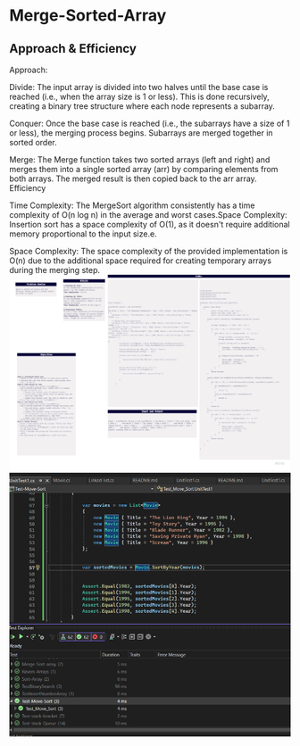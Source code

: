 # Merge-Sorted-Array

## Approach & Efficiency
Approach:

Divide: The input array is divided into two halves until the base case is reached (i.e., when the array size is 1 or less).
This is done recursively, creating a binary tree structure where each node represents a subarray.

Conquer: Once the base case is reached (i.e., the subarrays have a size of 1 or less), the merging process begins. Subarrays are merged together in sorted order.

Merge: The Merge function takes two sorted arrays (left and right) and merges them into a single sorted array (arr) by comparing elements from both arrays. The merged result is then copied back to the arr array.
Efficiency

Time Complexity: The MergeSort algorithm consistently has a time complexity of O(n log n) in the average and worst cases.Space Complexity: Insertion sort has a space complexity of O(1), as it doesn't require additional memory proportional to the input size.e.

Space Complexity: The space complexity of the provided implementation is O(n) due to the additional space required for creating temporary arrays during the merging step. 
![](https://github.com/abdarahman-shaheen/data-structures-and-algorithms/blob/master/data-structures-and-algorithms/Code-challenge-20/Sort-Movie.jpg)
![](https://github.com/abdarahman-shaheen/data-structures-and-algorithms/blob/master/data-structures-and-algorithms/Code-challenge-20/Test-Sort-Movie.png)



